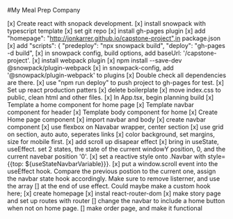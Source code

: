 #My Meal Prep Company

[x] Create react with snopack development. 
    [x] install snowpack with typescript template
    [x] set git repo
    [x] install gh-pages plugin
      [x] add "homepage": "http://jonkarrer.github.io/capstone-project",in package.json
      [x] add  "scripts": {
          "predeploy": "npx snowpack build",
          "deploy": "gh-pages -d build",
      [x]  in snowpack config, build options, 
            add baseUrl: '/capstone-project'.
    [x] install webpack plugin
      [x] npm install --save-dev @snowpack/plugin-webpack
      [x] in snowpack-config, add '@snowpack/plugin-webpack' to plugins
    [x] Double check all dependencies are there. 
    [x] use "npm run deploy" to push project to gh-pages for test.
[x] Set up react production patters
    [x] delete boilerplate
    [x] move index.css to public, clean html and other files. 
[x] In App.tsx, begin planning build
    [x] Template a home component for home page
    [x] Template navbar component for header
    [x] Template body component for home
[x] Create Home page component
    [x] import navbar and body
[x] create navbar component
    [x] use flexbox on Navabar wrapper, center section
    [x] use grid on section, auto auto, seperates links
    [x] color background, set margins, size for mobile first.
    [x] add scroll up disapear effect
        [x] bring in useState, useEffect. set 2 states, the state of the 
            current windowY position, 0, and the current navebar position
            '0'.
        [x] set a reactive style onto .Navbar with 
            style={{top: ${useStateNavbarVariable}}}. 
        [x] put a window.scroll event into the useEffect hook. Compare 
            the previous postion to the current one, assign the navbar
            state hook accordingly. Make sure to remove listerner, and use the array [] at the end of use effect. Could maybe make a custom hook here;
[x] create homepage
[x] instal react-router-dom
[x] make story page and set up routes with router
    [] change the navbar to include a home button when not on home page. 
[] make order page, and make it functional